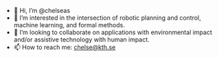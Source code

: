 - 👋 Hi, I’m @chelseas
- 👀 I’m interested in the intersection of robotic planning and control, machine learning, and formal methods.
- 💞️ I’m looking to collaborate on applications with environmental impact and/or assistive technology with human impact. 
- 📫 How to reach me: chelse@kth.se

<!---
chelseas/chelseas is a ✨ special ✨ repository because its `README.md` (this file) appears on your GitHub profile.
You can click the Preview link to take a look at your changes.
--->
